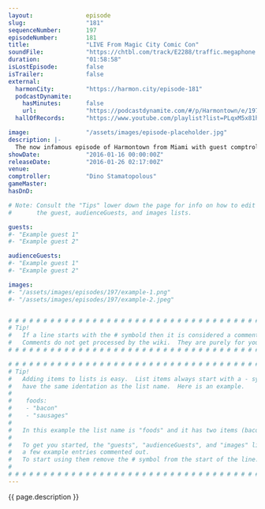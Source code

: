 ```yaml
---
layout:               episode
slug:                 "181"
sequenceNumber:       197
episodeNumber:        181
title:                "LIVE From Magic City Comic Con"
soundFile:            "https://chtbl.com/track/E2288/traffic.megaphone.fm/STA4930919055.mp3?updated=1560553950"
duration:             "01:58:58"
isLostEpisode:        false
isTrailer:            false
external:
  harmonCity:         "https://harmon.city/episode-181"
  podcastDynamite:
    hasMinutes:       false
    url:              "https://podcastdynamite.com/#/p/Harmontown/e/197/181"
  hallOfRecords:      "https://www.youtube.com/playlist?list=PLqxM5x81hNOZrh3_lC49_EkdEFO4-1iFo"

image:                "/assets/images/episode-placeholder.jpg"
description: |-
  The now infamous episode of Harmontown from Miami with guest comptroller Dino Stamatopoulos takes a turn when some uncool violence goes down.
showDate:             "2016-01-16 00:00:00Z"
releaseDate:          "2016-01-26 02:17:00Z"
venue:                
comptroller:          "Dino Stamatopolous"
gameMaster:           
hasDnD:               

# Note: Consult the "Tips" lower down the page for info on how to edit
#       the guest, audienceGuests, and images lists.

guests:
#- "Example guest 1"
#- "Example guest 2"

audienceGuests:
#- "Example guest 1"
#- "Example guest 2"

images:
#- "/assets/images/episodes/197/example-1.png"
#- "/assets/images/episodes/197/example-2.jpeg"


# # # # # # # # # # # # # # # # # # # # # # # # # # # # # # # # # # # # # # # # # # # # #
# Tip!
#   If a line starts with the # symbold then it is considered a comment.
#   Comments do not get processed by the wiki.  They are purely for your information.
# # # # # # # # # # # # # # # # # # # # # # # # # # # # # # # # # # # # # # # # # # # # #

# # # # # # # # # # # # # # # # # # # # # # # # # # # # # # # # # # # # # # # # # # # # #
# Tip!
#   Adding items to lists is easy.  List items always start with a - symbol and have
#   have the same identation as the list name.  Here is an example.
#
#    foods:
#    - "bacon"
#    - "sausages"
#
#   In this example the list name is "foods" and it has two items (bacon, and sausages).
#
#   To get you started, the "guests", "audienceGuests", and "images" lists below have
#   a few example entries commented out.
#   To start using them remove the # symbol from the start of the line.
#
# # # # # # # # # # # # # # # # # # # # # # # # # # # # # # # # # # # # # # # # # # # # #
---
```


<!-- The episode description will be rendered here -->
{{ page.description }}

<!-- Add your content BELOW here -->
<!-- vvvvvvvvvvvvvvvvvvvvvvvvvvv -->




<!-- ^^^^^^^^^^^^^^^^^^^^^^^^^^^ -->
<!-- Add your content ABOVE here -->

<!-- The episode gallery will be rendered here -->